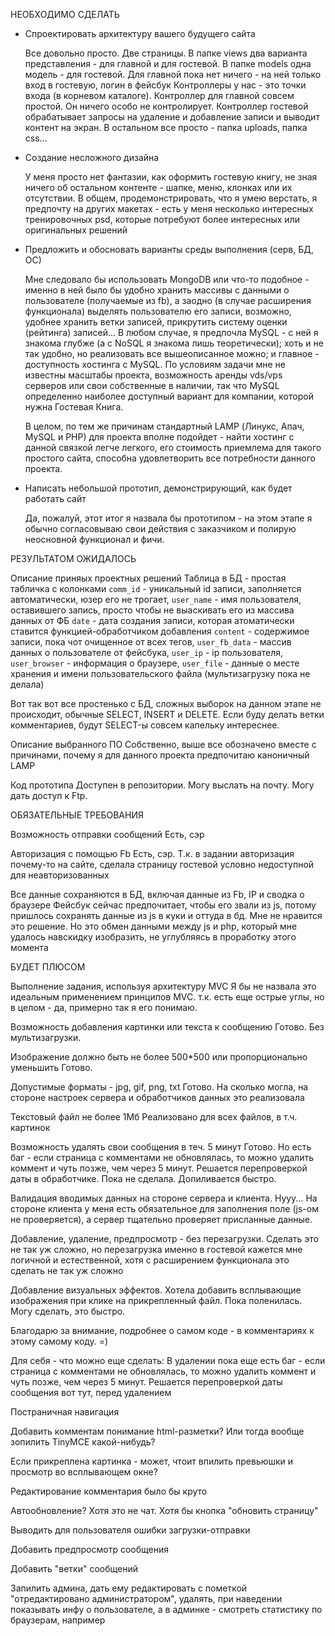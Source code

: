 НЕОБХОДИМО СДЕЛАТЬ

- Спроектировать архитектуру вашего будущего сайта

  Все довольно просто. Две страницы. В папке views два варианта представления - для главной и для гостевой.
  В папке models одна модель - для гостевой. Для главной пока нет ничего - на ней только вход в гостевую, логин в фейсбук
  Контроллеры у нас - это точки входа (в корневом каталоге). Контроллер для главной совсем простой. Он ничего особо не контролирует. Контроллер гостевой
  обрабатывает запросы на удаление и добавление записи и выводит контент на экран.
  В остальном все просто - папка uploads, папка css...
  
- Создание несложного дизайна

  У меня просто нет фантазии, как оформить гостевую книгу, не зная ничего об остальном контенте - шапке, меню, клонках или их отсутствии.
  В общем, продемонстрировать, что я умею верстать, я предпочту на других макетах - есть у меня несколько интересных тренировочных psd, 
  которые потребуют более интересных или оригинальных решений
  
- Предложить и обосновать варианты среды выполнения (серв, БД, ОС)

  Мне следовало бы использовать MongoDB или что-то подобное - именно в ней было бы удобно хранить массивы с данными
  о пользователе (получаемые из fb), а заодно (в случае расширения функционала) выделять пользователю его записи, 
  возможно, удобнее хранить ветки записей, прикрутить систему оценки (рейтинга) записей... В любом случае, я предпочла MySQL - с ней я знакома глубже (а с NoSQL я знакома лишь теоретически); хоть и не так удобно, но реализовать все вышеописанное можно;
  и главное - доступность хостинга с MySQL. По условиям задачи мне не известны масштабы проекта, возможность аренды vds/vps 
  серверов или свои собственные в наличии, так что MySQL определенно наиболее доступный вариант для компании, которой 
  нужна Гостевая Книга.

  В целом, по тем же причинам стандартный LAMP (Линукс, Апач, MySQL и PHP) для проекта вполне подойдет - найти хостинг 
  с данной связкой легче легкого, его стоимость приемлема для такого простого сайта, способна удовлетворить все потребности 
  данного проекта.
  
- Написать небольшой прототип, демонстрирующий, как будет работать сайт

  Да, пожалуй, этот итог я назвала бы прототипом - на этом этапе я обычно согласовываю свои действия с заказчиком и 
  полирую неосновной функционал и фичи.
  
РЕЗУЛЬТАТОМ ОЖИДАЛОСЬ

Описание приняых проектных решений
  Таблица в БД - простая табличка с колонками 
    `comm_id` - уникальный id записи, заполняется автоматически, юзер его не трогает,
    `user_name` - имя пользователя, оставившего запись, просто чтобы не выаскивать его из массива данных от ФБ
    `date` - дата создания записи, которая атоматически ставится функцией-обработчиком добавления
    `content` - содержимое записи, пока чот очищенное от всех тегов,
    `user_fb_data` - массив данных о пользователе от фейсбука,
    `user_ip` - ip пользователя,
    `user_browser` - информация о браузере,
    `user_file` - данные о месте хранения и имени пользовательского файла (мультизагрузку пока не делала)
    
  Вот так вот все простенько с БД, сложных выборок на данном этапе не происходит, обычные SELECT, INSERT и DELETE. Если буду делать
  ветки комментариев, будут SELECT-ы совсем капельку интереснее.
  
Описание выбранного ПО
  Собственно, выше все обозначено вместе с причинами, почему я для данного проекта предпочитаю каноничный LAMP
  
Код прототипа
  Доступен в репозитории. Могу выслать на почту. Могу дать доступ к Ftp.
  
ОБЯЗАТЕЛЬНЫЕ ТРЕБОВАНИЯ

Возможность отправки сообщений
  Есть, сэр
  
Авторизация с помощью Fb
  Есть, сэр. Т.к. в задании авторизация почему-то на сайте, сделала страницу гостевой условно недоступной для неавторизованных
  
Все данные сохраняются в БД, включая данные из Fb, IP и сводка о браузере
  Фейсбук сейчас предпочитает, чтобы его звали из js, потому пришлось сохранять данные из js в куки
  и оттуда в бд. Мне не нравится это решение. Но это обмен данными между js и php, который мне удалось 
  навскидку изобразить, не углубляясь в проработку этого момента
  
БУДЕТ ПЛЮСОМ

Выполнение задания, используя архитектуру MVC
  Я бы не назвала это идеальным применением принципов MVC. т.к. есть еще острые углы, но в целом - да,
  примерно так я его понимаю.
  
Возможность добавления картинки или текста к сообщению
  Готово. Без мультизагрузки.
  
Изображение должно быть не более 500*500 или пропорционально уменьшить
  Готово.
  
Допустимые форматы - jpg, gif, png, txt
  Готово. На сколько могла, на стороне настроек сервера и обработчиков данных это реализовала
  
Текстовый файл не более 1Мб
  Реализовано для всех файлов, в т.ч. картинок
  
Возможность удалять свои сообщения в теч. 5 минут
  Готово. Но есть баг - если страница с комментами не обновлялась, то можно удалить коммент и чуть позже, 
  чем через 5 минут. Решается перепроверкой даты в обработчике. Пока не сделала. Допиливается быстро.
  
Валидация вводимых данных на стороне сервера и клиента.
  Нууу... На стороне клиента у меня есть обязательное для заполнения поле (js-ом не проверяется), а сервер
  тщательно проверяет присланные данные.
  
Добавление, удаление, предпросмотр - без перезагрузки.
  Сделать это не так уж сложно, но перезагрузка именно в гостевой кажется мне логичной и естественной,
  хотя с расширением функционала это сделать не так уж сложно
  
Добавление визуальных эффектов.
  Хотела добавить всплывающие изображения при клике на прикрепленный файл. Пока поленилась. Могу сделать,
  это быстро.
  
  
  
  Благодарю за внимание, подробнее о самом коде - в комментариях к этому самому коду. =)
  
  Для себя - что можно еще сделать:
В удалении пока еще есть баг - если страница с комментами не обновлялась, то
можно удалить коммент и чуть позже, чем через 5 минут. Решается перепроверкой даты
сообщения вот тут, перед удалением

Постраничная навигация

Добавить комментам понимание html-разметки? Или тогда вообще зопилить TinyMCE какой-нибудь?

Если прикреплена картинка - может, чтоит впилить превьюшки и просмотр во всплывающем окне?

Редактирование комментария было бы круто

Автообновление? Хотя это не чат. Хотя бы кнопка "обновить страницу"

Выводить для пользователя ошибки загрузки-отправки

Добавить предпросмотр сообщения

Добавить "ветки" сообщений

Запилить админа, дать ему редактировать с пометкой "отредактировано администратором", удалять, при наведении показывать инфу о пользователе, а в админке - смотреть статистику по браузерам, например